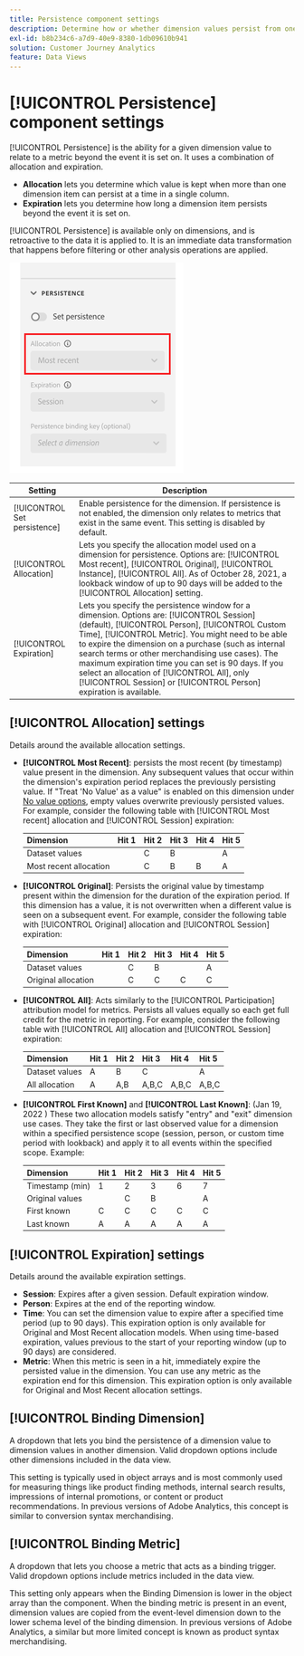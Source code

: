 ```yaml
---
title: Persistence component settings
description: Determine how or whether dimension values persist from one event to the next.
exl-id: b8b234c6-a7d9-40e9-8380-1db09610b941
solution: Customer Journey Analytics
feature: Data Views
---
```


# [!UICONTROL Persistence] component settings

[!UICONTROL Persistence] is the ability for a given dimension value to relate to a metric beyond the event it is set on. It uses a combination of allocation and expiration.

* **Allocation** lets you determine which value is kept when more than one dimension item can persist at a time in a single column.
* **Expiration** lets you determine how long a dimension item persists beyond the event it is set on.

[!UICONTROL Persistence] is available only on dimensions, and is retroactive to the data it is applied to. It is an immediate data transformation that happens before filtering or other analysis operations are applied.

![Persistence](../assets/persistence.png)

| Setting | Description |
| --- | --- |
| [!UICONTROL Set persistence] | Enable persistence for the dimension. If persistence is not enabled, the dimension only relates to metrics that exist in the same event. This setting is disabled by default. |
| [!UICONTROL Allocation] | Lets you specify the allocation model used on a dimension for persistence. Options are: [!UICONTROL Most recent], [!UICONTROL Original], [!UICONTROL Instance], [!UICONTROL All]. As of October 28, 2021, a lookback window of up to 90 days will be added to the [!UICONTROL Allocation] setting. |
| [!UICONTROL Expiration] | Lets you specify the persistence window for a dimension. Options are: [!UICONTROL Session] (default), [!UICONTROL Person], [!UICONTROL Custom Time], [!UICONTROL Metric]. You might need to be able to expire the dimension on a purchase (such as internal search terms or other merchandising use cases). The maximum expiration time you can set is 90 days. If you select an allocation of [!UICONTROL All], only [!UICONTROL Session] or [!UICONTROL Person] expiration is available. |

## [!UICONTROL Allocation] settings

Details around the available allocation settings.

* **[!UICONTROL Most Recent]**: persists the most recent (by timestamp) value present in the dimension. Any subsequent values that occur within the dimension's expiration period replaces the previously persisting value. If "Treat 'No Value' as a value" is enabled on this dimension under [No value options](no-value-options.md), empty values overwrite previously persisted values. For example, consider the following table with [!UICONTROL Most recent] allocation and [!UICONTROL Session] expiration:

  | Dimension | Hit 1 | Hit 2 | Hit 3 | Hit 4 | Hit 5 |
  | --- | --- | --- | --- | --- | --- |
  | Dataset values |  | C | B |  | A |
  | Most recent allocation |  | C | B | B | A |

* **[!UICONTROL Original]**: Persists the original value by timestamp present within the dimension for the duration of the expiration period. If this dimension has a value, it is not overwritten when a different value is seen on a subsequent event. For example, consider the following table with [!UICONTROL Original] allocation and [!UICONTROL Session] expiration:

  | Dimension | Hit 1 | Hit 2 | Hit 3 | Hit 4 | Hit 5 |
  | --- | --- | --- | --- | --- | --- |
  | Dataset values |  | C | B |  | A |
  | Original allocation |  | C | C | C | C |

* **[!UICONTROL All]**: Acts similarly to the [!UICONTROL Participation] attribution model for metrics. Persists all values equally so each get full credit for the metric in reporting. For example, consider the following table with [!UICONTROL All] allocation and [!UICONTROL Session] expiration:

  | Dimension | Hit 1 | Hit 2 | Hit 3 | Hit 4 | Hit 5 |
  | --- | --- | --- | --- | --- | --- |
  | Dataset values | A | B | C |  | A |
  | All allocation | A | A,B | A,B,C | A,B,C | A,B,C |

* **[!UICONTROL First Known]** and **[!UICONTROL Last Known]**: (Jan 19, 2022 ) These two allocation models satisfy "entry" and "exit" dimension use cases. They take the first or last observed value for a dimension within a specified persistence scope (session, person, or custom time period with lookback) and apply it to all events within the specified scope. Example:

  | Dimension | Hit 1 | Hit 2 | Hit 3 | Hit 4 | Hit 5 |
  | --- | --- | --- | --- | --- | --- |
  | Timestamp (min) | 1 | 2 | 3 | 6 | 7 |
  | Original values |  | C | B |  | A |
  | First known | C | C | C | C | C |
  | Last known | A | A | A | A | A | 

## [!UICONTROL Expiration] settings

Details around the available expiration settings.

* **Session**: Expires after a given session. Default expiration window.
* **Person**: Expires at the end of the reporting window.
* **Time**: You can set the dimension value to expire after a specified time period (up to 90 days). This expiration option is only available for Original and Most Recent allocation models. When using time-based expiration, values previous to the start of your reporting window (up to 90 days) are considered.
* **Metric**: When this metric is seen in a hit, immediately expire the persisted value in the dimension. You can use any metric as the expiration end for this dimension. This expiration option is only available for Original and Most Recent allocation settings.

## [!UICONTROL Binding Dimension]

A dropdown that lets you bind the persistence of a dimension value to dimension values in another dimension. Valid dropdown options include other dimensions included in the data view.

This setting is typically used in object arrays and is most commonly used for measuring things like product finding methods, internal search results, impressions of internal promotions, or content or product recommendations. In previous versions of Adobe Analytics, this concept is similar to conversion syntax merchandising.

## [!UICONTROL Binding Metric]

A dropdown that lets you choose a metric that acts as a binding trigger. Valid dropdown options include metrics included in the data view.

This setting only appears when the Binding Dimension is lower in the object array than the component. When the binding metric is present in an event, dimension values are copied from the event-level dimension down to the lower schema level of the binding dimension. In previous versions of Adobe Analytics, a similar but more limited concept is known as product syntax merchandising.
